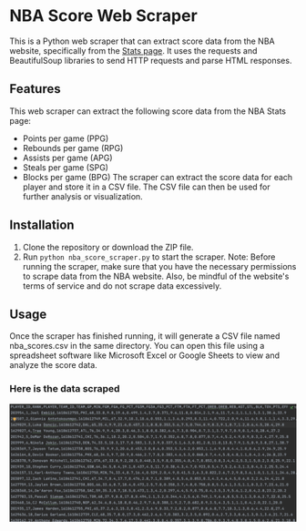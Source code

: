# NBA Score Web Scraper
This is a Python web scraper that can extract score data from the NBA website, specifically from the [Stats page](https://www.nba.com/stats). It uses the requests and BeautifulSoup libraries to send HTTP requests and parse HTML responses.

## Features
This web scraper can extract the following score data from the NBA Stats page:

- Points per game (PPG)
- Rebounds per game (RPG)
- Assists per game (APG)
- Steals per game (SPG)
- Blocks per game (BPG)
The scraper can extract the score data for each player and store it in a CSV file. The CSV file can then be used for further analysis or visualization.

## Installation
1. Clone the repository or download the ZIP file.
2. Run `python nba_score_scraper.py` to start the scraper.
Note: Before running the scraper, make sure that you have the necessary permissions to scrape data from the NBA website. Also, be mindful of the website's terms of service and do not scrape data excessively.

## Usage
Once the scraper has finished running, it will generate a CSV file named nba_scores.csv in the same directory. You can open this file using a spreadsheet software like Microsoft Excel or Google Sheets to view and analyze the score data.

### Here is the data scraped
![img](img.png)
